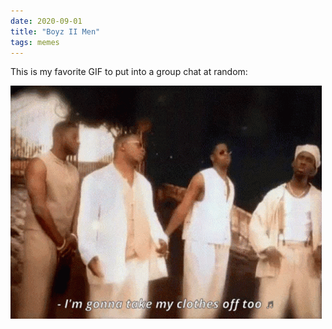 ```yaml
---
date: 2020-09-01
title: "Boyz II Men"
tags: memes
---
```


This is my favorite GIF to put into a group chat at random:

![boyz](https://raw.githubusercontent.com/muneer78/muneer78.github.io/master/images/boyz.gif)
 
